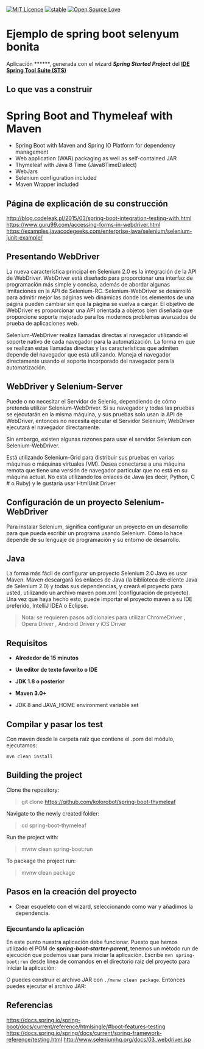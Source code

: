 [![MIT Licence](https://badges.frapsoft.com/os/mit/mit.svg?v=103)](https://opensource.org/licenses/mit-license.php)
[![stable](http://badges.github.io/stability-badges/dist/stable.svg)](http://github.com/badges/stability-badges)
[![Open Source Love](https://badges.frapsoft.com/os/v1/open-source.png?v=103)](https://github.com/ellerbrock/open-source-badge/)

# Ejemplo de spring boot selenyum bonita #



Aplicación ******, generada con el wizard ***Spring Started Project*** del [**IDE Spring Tool Suite (STS)**](https://spring.io/tools "IDE Spring Tool Suite")


## Lo que vas a construir ##

Spring Boot and Thymeleaf with Maven
====================================

- Spring Boot with Maven and Spring IO Platform for dependency management
- Web application (WAR) packaging as well as self-contained JAR
- Thymeleaf with Java 8 Time (Java8TimeDialect)
- WebJars
- Selenium configuration included
- Maven Wrapper included

## Página de explicación de su construcción ##

http://blog.codeleak.pl/2015/03/spring-boot-integration-testing-with.html
https://www.guru99.com/accessing-forms-in-webdriver.html
https://examples.javacodegeeks.com/enterprise-java/selenium/selenium-junit-example/


## Presentando WebDriver ##

La nueva característica principal en Selenium 2.0 es la integración de la API de WebDriver. WebDriver está diseñado para proporcionar una interfaz de programación más simple y concisa, además de abordar algunas limitaciones en la API de Selenium-RC. Selenium-WebDriver se desarrolló para admitir mejor las páginas web dinámicas donde los elementos de una página pueden cambiar sin que la página se vuelva a cargar. El objetivo de WebDriver es proporcionar una API orientada a objetos bien diseñada que proporcione soporte mejorado para los modernos problemas avanzados de prueba de aplicaciones web.

Selenium-WebDriver realiza llamadas directas al navegador utilizando el soporte nativo de cada navegador para la automatización. La forma en que se realizan estas llamadas directas y las características que admiten depende del navegador que está utilizando. Maneja el navegador directamente usando el soporte incorporado del navegador para la automatización.


## WebDriver y Selenium-Server ##

Puede o no necesitar el Servidor de Selenio, dependiendo de cómo pretenda utilizar Selenium-WebDriver. Si su navegador y todas las pruebas se ejecutarán en la misma máquina, y sus pruebas solo usan la API de WebDriver, entonces no necesita ejecutar el Servidor Selenium; WebDriver ejecutará el navegador directamente.

Sin embargo, existen algunas razones para usar el servidor Selenium con Selenium-WebDriver.

Está utilizando Selenium-Grid para distribuir sus pruebas en varias máquinas o máquinas virtuales (VM).
Desea conectarse a una máquina remota que tiene una versión de navegador particular que no está en su máquina actual.
No está utilizando los enlaces de Java (es decir, Python, C # o Ruby) y le gustaría usar HtmlUnit Driver



## Configuración de un proyecto Selenium-WebDriver ##

Para instalar Selenium, significa configurar un proyecto en un desarrollo para que pueda escribir un programa usando Selenium. Cómo lo hace depende de su lenguaje de programación y su entorno de desarrollo.

## Java ##

La forma más fácil de configurar un proyecto Selenium 2.0 Java es usar Maven. Maven descargará los enlaces de Java (la biblioteca de cliente Java de Selenium 2.0) y todas sus dependencias, y creará el proyecto para usted, utilizando un archivo maven pom.xml (configuración de proyecto). Una vez que haya hecho esto, puede importar el proyecto maven a su IDE preferido, IntelliJ IDEA o Eclipse.




> Nota: se requieren pasos adicionales para utilizar ChromeDriver , Opera Driver , Android Driver y iOS Driver


## Requisitos ##

- **Alrededor de 15 minutos**
- **Un editor de texto favorito o IDE**
- **JDK 1.8 o posterior**
- **Maven 3.0+**

- JDK 8 and JAVA_HOME environment variable set 

## Compilar y pasar los test ##

Con maven desde la carpeta raíz que contiene el .pom del módulo, ejecutamos:

    mvn clean install

Building the project
--------------------

Clone the repository:

> git clone https://github.com/kolorobot/spring-boot-thymeleaf

Navigate to the newly created folder:

> cd spring-boot-thymeleaf

Run the project with:

> mvnw clean spring-boot:run

To package the project run:

> mvnw clean package


## Pasos en la creación del proyecto ##

- Crear esqueleto con el wizard, seleccionando como war y añadimos la dependencia. 

	

### Ejecuntando la aplicación ###

En este punto nuestra aplicación debe funcionar. Puesto que hemos utilizado el POM de ***spring-boot-starter-parent***, tenemos un método run de ejecución que podemos usar para iniciar la aplicación. Escribe `mvn spring-boot:run` desde línea de comandos en el directorio raíz del proyecto para iniciar la aplicación:

O puedes construir el archivo JAR con `./mvnw clean package`. Entonces puedes ejecutar el archivo JAR:


## Referencias ##

https://docs.spring.io/spring-boot/docs/current/reference/htmlsingle/#boot-features-testing
https://docs.spring.io/spring/docs/current/spring-framework-reference/testing.html
http://www.seleniumhq.org/docs/03_webdriver.jsp